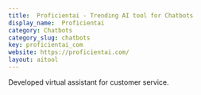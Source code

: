 ```yaml
---
title:  Proficientai - Trending AI tool for Chatbots
display_name:  Proficientai
category: Chatbots
category_slug: chatbots
key: proficientai_com
website: https://proficientai.com/
layout: aitool
---
```


Developed virtual assistant for customer service.
